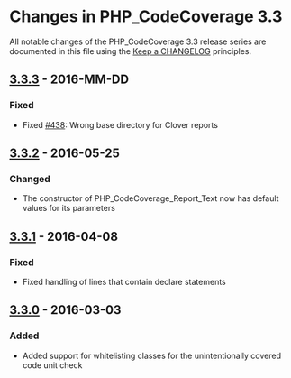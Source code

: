# Changes in PHP_CodeCoverage 3.3

All notable changes of the PHP_CodeCoverage 3.3 release series are documented in this file using the [Keep a CHANGELOG](http://keepachangelog.com/) principles.

## [3.3.3] - 2016-MM-DD

### Fixed

* Fixed [#438](https://github.com/sebastianbergmann/php-code-coverage/issues/438): Wrong base directory for Clover reports

## [3.3.2] - 2016-05-25

### Changed

* The constructor of  PHP_CodeCoverage_Report_Text  now has default values for its parameters

## [3.3.1] - 2016-04-08

### Fixed

* Fixed handling of lines that contain  declare  statements

## [3.3.0] - 2016-03-03

### Added

* Added support for whitelisting classes for the unintentionally covered code unit check

[3.3.3]: https://github.com/sebastianbergmann/php-code-coverage/compare/3.3.2...3.3.3
[3.3.2]: https://github.com/sebastianbergmann/php-code-coverage/compare/3.3.1...3.3.2
[3.3.1]: https://github.com/sebastianbergmann/php-code-coverage/compare/3.3.0...3.3.1
[3.3.0]: https://github.com/sebastianbergmann/php-code-coverage/compare/3.2...3.3.0

